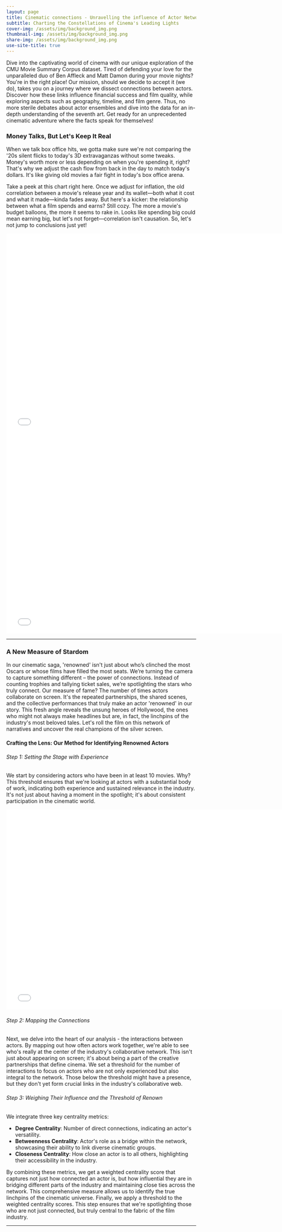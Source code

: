 ```yaml
---
layout: page
title: Cinematic connections - Unravelling the influence of Actor Networks on Movie Success
subtitle: Charting the Constellations of Cinema's Leading Lights
cover-img: /assets/img/background_img.png
thumbnail-img: /assets/img/background_img.png
share-img: /assets/img/background_img.png
use-site-title: true
---
```


Dive into the captivating world of cinema with our unique exploration of the CMU Movie Summary Corpus dataset. Tired of defending your love for the unparalleled duo of Ben Affleck and Matt Damon during your movie nights? You're in the right place! Our mission, should we decide to accept it (we do), takes you on a journey where we dissect connections between actors. Discover how these links influence financial success and film quality, while exploring aspects such as geography, timeline, and film genre. Thus, no more sterile debates about actor ensembles and dive into the data for an in-depth understanding of the seventh art. Get ready for an unprecedented cinematic adventure where the facts speak for themselves!

### Money Talks, But Let's Keep It Real
When we talk box office hits, we gotta make sure we're not comparing the '20s silent flicks to today's 3D extravaganzas without some tweaks. Money's worth more or less depending on when you're spending it, right? That's why we adjust the cash flow from back in the day to match today's dollars. It's like giving old movies a fair fight in today's box office arena.

Take a peek at this chart right here. Once we adjust for inflation, the old correlation between a movie's release year and its wallet—both what it cost and what it made—kinda fades away. But here's a kicker: the relationship between what a film spends and earns? Still cozy. The more a movie's budget balloons, the more it seems to rake in. Looks like spending big could mean earning big, but let's not forget—correlation isn't causation. So, let's not jump to conclusions just yet!

<iframe src="assets/plots/revenue-plot.html" width="750px" height="530px" frameborder="0" position="relative">Genre plot</iframe>
<iframe src="assets/plots/budget-plot.html" width="750px" height="530px" frameborder="0" position="relative">Genre plot</iframe>

-----------------------------

### A New Measure of Stardom

In our cinematic saga, 'renowned' isn't just about who’s clinched the most Oscars or whose films have filled the most seats. We’re turning the camera to capture something different – the power of connections. Instead of counting trophies and tallying ticket sales, we’re spotlighting the stars who truly connect. Our measure of fame? The number of times actors collaborate on screen. It's the repeated partnerships, the shared scenes, and the collective performances that truly make an actor 'renowned' in our story. This fresh angle reveals the unsung heroes of Hollywood, the ones who might not always make headlines but are, in fact, the linchpins of the industry's most beloved tales. Let's roll the film on this network of narratives and uncover the real champions of the silver screen.

#### Crafting the Lens: Our Method for Identifying Renowned Actors

###### Step 1: Setting the Stage with Experience 

We start by considering actors who have been in at least 10 movies. Why? This threshold ensures that we're looking at actors with a substantial body of work, indicating both experience and sustained relevance in the industry. It's not just about having a moment in the spotlight; it's about consistent participation in the cinematic world.

<iframe src="assets/plots/percentage_actors_and_number_movies.html" width="750" height="530" frameborder="0" position="relative">Genre plot</iframe>


###### Step 2:  Mapping the Connections

Next, we delve into the heart of our analysis - the interactions between actors. By mapping out how often actors work together, we're able to see who's really at the center of the industry's collaborative network. This isn't just about appearing on screen; it's about being a part of the creative partnerships that define cinema. We set a threshold for the number of interactions to focus on actors who are not only experienced but also integral to the network. Those below the threshold might have a presence, but they don't yet form crucial links in the industry's collaborative web.

###### Step 3: Weighing Their Influence and the Threshold of Renown

We integrate three key centrality metrics:
- **Degree Centrality**: Number of direct connections, indicating an actor's versatility.
- **Betweenness Centrality**: Actor's role as a bridge within the network, showcasing their ability to link diverse cinematic groups.
- **Closeness Centrality**: How close an actor is to all others, highlighting their accessibility in the industry.

By combining these metrics, we get a weighted centrality score that captures not just how connected an actor is, but how influential they are in bridging different parts of the industry and maintaining close ties across the network. This comprehensive measure allows us to identify the true linchpins of the cinematic universe. Finally, we apply a threshold to the weighted centrality scores. This step ensures that we're spotlighting those who are not just connected, but truly central to the fabric of the film industry.

-----------------------------
